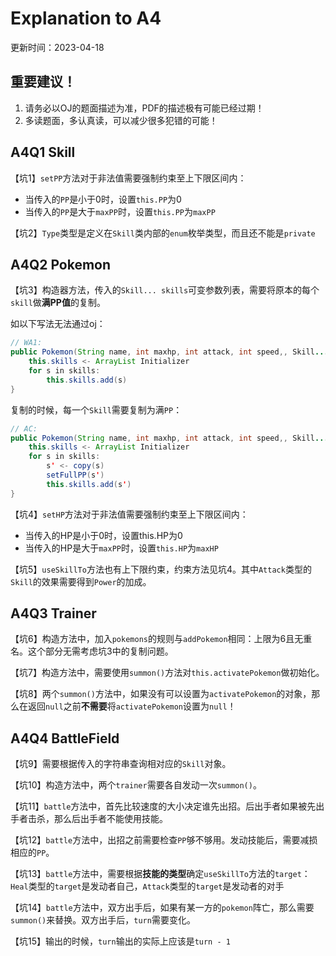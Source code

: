 # Explanation to A4

更新时间：2023-04-18

## 重要建议！

1. 请务必以OJ的题面描述为准，PDF的描述极有可能已经过期！
2. 多读题面，多认真读，可以减少很多犯错的可能！

## A4Q1 Skill

【坑1】`setPP`方法对于非法值需要强制约束至上下限区间内：

- 当传入的`PP`是小于0时，设置`this.PP`为0
- 当传入的`PP`是大于`maxPP`时，设置`this.PP`为`maxPP`

【坑2】`Type`类型是定义在`Skill`类内部的`enum`枚举类型，而且还不能是`private`

## A4Q2 Pokemon

【坑3】构造器方法，传入的`Skill... skills`可变参数列表，需要将原本的每个`skill`做**满PP值**的复制。

如以下写法无法通过oj：

```java
// WA1:
public Pokemon(String name, int maxhp, int attack, int speed,, Skill... skills){
    this.skills <- ArrayList Initializer
    for s in skills:
    	this.skills.add(s)
}
```

复制的时候，每一个`Skill`需要复制为满`PP`：

```java
// AC:
public Pokemon(String name, int maxhp, int attack, int speed,, Skill... skills){
    this.skills <- ArrayList Initializer
    for s in skills:
    	s' <- copy(s)
        setFullPP(s')
    	this.skills.add(s')
}
```

【坑4】`setHP`方法对于非法值需要强制约束至上下限区间内：

- 当传入的HP是小于0时，设置this.HP为0
- 当传入的HP是大于`maxPP`时，设置`this.HP`为`maxHP`

【坑5】`useSkillTo`方法也有上下限约束，约束方法见坑4。其中`Attack`类型的`Skill`的效果需要得到`Power`的加成。

## A4Q3 Trainer

【坑6】构造方法中，加入`pokemons`的规则与`addPokemon`相同：上限为6且无重名。这个部分无需考虑坑3中的复制问题。

【坑7】构造方法中，需要使用`summon()`方法对`this.activatePokemon`做初始化。

【坑8】两个`summon()`方法中，如果没有可以设置为`activatePokemon`的对象，那么在返回`null`之前**不需要**将`activatePokemon`设置为`null`！

## A4Q4 BattleField

【坑9】需要根据传入的字符串查询相对应的`Skill`对象。

【坑10】构造方法中，两个`trainer`需要各自发动一次`summon()`。

【坑11】`battle`方法中，首先比较速度的大小决定谁先出招。后出手者如果被先出手者击杀，那么后出手者不能使用技能。

【坑12】`battle`方法中，出招之前需要检查`PP`够不够用。发动技能后，需要减损相应的`PP`。

【坑13】`battle`方法中，需要根据**技能的类型**确定`useSkillTo`方法的`target`：`Heal`类型的`target`是发动者自己，`Attack`类型的`target`是发动者的对手

【坑14】`battle`方法中，双方出手后，如果有某一方的`pokemon`阵亡，那么需要`summon()`来替换。双方出手后，`turn`需要变化。

【坑15】输出的时候，`turn`输出的实际上应该是`turn - 1`